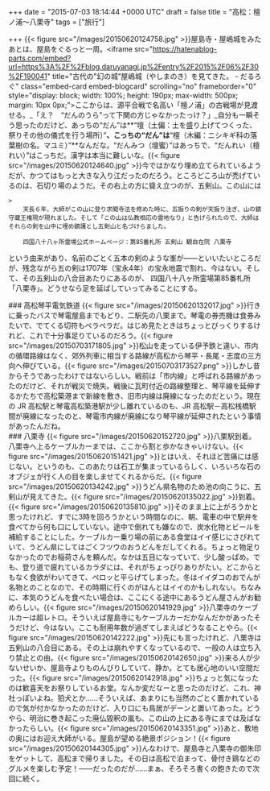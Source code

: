 
+++
date = "2015-07-03 18:14:44 +0000 UTC"
draft = false
title = "高松：檀ノ浦～八栗寺"
tags = ["旅行"]

+++
{{< figure src="/images/20150620124758.jpg"  >}}屋島寺・屋嶋城をみたあとは、屋島をぐるっと一周。<iframe src="https://hatenablog-parts.com/embed?url=https%3A%2F%2Fblog.daruyanagi.jp%2Fentry%2F2015%2F06%2F30%2F190041" title="古代の"幻の城”屋嶋城（やしまのき）を見てきた。 - だるろぐ" class="embed-card embed-blogcard" scrolling="no" frameborder="0" style="display: block; width: 100%; height: 190px; max-width: 500px; margin: 10px 0px;"></iframe>ここからは、源平合戦で名高い「檀ノ浦」の古戦場が見渡せる。_「え？　“だんのうら”って下関の方じゃなかったっけ？」_自分も一瞬そう思ったのだけど、あっちの“だん”は**“壇（土偏：土を盛り上げてつくった、祭りその他の儀式を行う場所）”**、こっちの“だん”は**“檀（木編：ニシキギ科の落葉樹の名。マユミ）”**なんだな。“だんみつ（壇蜜）”はあっちで、“だんれい（檀れい）”はこっちだ。漢字は本当に難しいな。{{< figure src="/images/20150620124640.jpg"  >}}今ではかなり埋め立てられているようだが、かつてはもっと大きな入り江だったのだろう。ところどころ山が禿げているのは、石切り場のようだ。その右上の方に聳え立つのが、五剣山。この山には

    >
        天長６年、大師がこの山に登り求聞寺法を修めた時に、五振りの剣が天振り注ぎ、山の鎮守蔵王権現が現れました。そして「この山は仏教相応の霊地なり」と告げられたので、大師はそれらの剣を山中に埋め鎮護とし五剣山と名づけらました。

        四国八十八ヶ所霊場公式ホームページ：第85番札所 五剣山 観自在院 八栗寺
    
という由来があり、名前のごとく五本の剣のような峯が――といいたいところだが、残念ながら五の剣は1707年（宝永4年）の宝永地震で割れ、今はない。そして、その五剣山の八合目あたりにあるのが、 四国八十八ヶ所霊場第85番札所「八栗寺」。どうせなら足を延ばしていってみることにする。

<div class="section">
    ### 高松琴平電気鉄道
    {{< figure src="/images/20150620132017.jpg"  >}}行きに乗ったバスで琴電屋島までもどり、二駅先の八栗まで。琴電の券売機は食券みたいで、でてくる切符もペラペラだ。はじめ見たときはちょっとびっくりするけれど、これで十分事足りているのだろう。{{< figure src="/images/20150703171805.jpg"  >}}松山を走っている伊予鉄と違い、市内の循環路線はなく、郊外列車に相当する路線が高松から琴平・長尾・志度の三方向へ伸びている。{{< figure src="/images/20150703173527.png"  >}}しかし昔からそうであったわけではないらしい。戦前は「市内線」と呼ばれる路線があったのだけど、それが戦災で焼失。戦後に瓦町付近の路線整理と、琴平線を延伸するかたちで高松築港まで新線を敷き、旧市内線は廃線になったのだという。現在の JR 高松駅と琴電高松築港駅が少し離れているのも、JR 高松駅－高松桟橋駅間が廃線になったのと、琴電市内線が廃線になり琴平線が延伸されたという事情があったんだね。

</div>
<div class="section">
    ### 八栗寺
    {{< figure src="/images/20150620152720.jpg"  >}}八栗駅到着。八栗寺へ上るケーブルカーまでは、ここから割と歩かなきゃいけない。{{< figure src="/images/20150620151421.jpg"  >}}とはいえ、それほど苦痛には感じない。というのも、このあたりは石工が集まっているらしく、いろいろな石のオブジェが行く人の目を楽しませてくれるからだ。{{< figure src="/images/20150620134242.jpg"  >}}うどん県名物のため池の向こうに、五剣山が見えてきた。{{< figure src="/images/20150620135022.jpg"  >}}到着。{{< figure src="/images/20150620135810.jpg"  >}}そのまま上に上がろうかと思ったけれど、すでに3時を回ろうかという時間なのに、朝、電車の中で駅弁を食べてから何も口にしていない。途中で倒れても嫌なので、炭水化物とビールを補給することにした。ケーブルカー乗り場の前にある食堂はイイ感じにさびれていて、うどん県にしてはごくフツウのおうどんをだしてくれる。ちょっと物足りなかったのでお稲荷さんを頼んだ。なかは五目になっていて、少し酸っぱめ。でも、登り道で疲れているカラダには、それがちょっぴりありがたい。どこからともなく食欲がわいてきて、ペロッと平らげてしまった。冬はイイダコのおでんが名物とのことなので、その時期に行くのがほんとはイイのかもしれない。ちなみに、本気のうどんを食べたい場合は、ここにくる途中にあるうどん屋さんがお勧めらしい。{{< figure src="/images/20150620141929.jpg"  >}}八栗寺のケーブルカーは超レトロ。そういえば屋島寺にもケーブルカーだかなんだかがあったそうだけど、今はない。ここも耐用年数が過ぎてしまえばどうなることやら。{{< figure src="/images/20150620142222.jpg"  >}}先にも言ったけれど、八栗寺は五剣山の八合目にある。その上は崩れやすくなっているので、一般の人は立ち入り禁止との由。{{< figure src="/images/20150620142650.jpg"  >}}来る人が少ないせいか、屋島寺よりものんびりしていて、静か。とても居心地のいい空間だった。{{< figure src="/images/20150620142918.jpg"  >}}ちょっと気になったのは歓喜天をお祭りしているお堂。なんか変だなーと思ったのだけど、これ、神社っぽいよね。狛犬とか……そういえば、あまりにも当然のごとく置かれているので気が付かなかったのだけど、入り口にも鳥居がデーンと置いてあった。どうやら、明治に巻き起こった廃仏毀釈の嵐も、この山の上にある寺にまでは及ばなかったらしい。{{< figure src="/images/20150620143351.jpg"  >}}あと、敷地の奥にはお迎え大師がいる。屋島が望める絶景ポジション！{{< figure src="/images/20150620144305.jpg"  >}}んなわけで、屋島寺と八栗寺の御朱印をゲットして、高松まで帰りました。その日は高松で泊まって、骨付き鶏などのグルメを楽しむ予定！――だったのだが……まぁ、そろそろ書くの飽きたので次回に続く。

</div>

